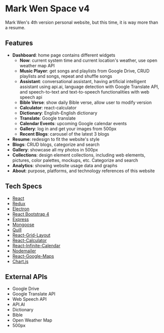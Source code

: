 # Mark Wen Space v4
Mark Wen's 4th version personal website, but this time, it is way more than a resume.

## Features

- **Dashboard**: home page contains different widgets
	- **Now**: current system time and current location's weather, use open weather map API
	- **Music Player**: get songs and playlists from Google Drive, CRUD playlists and songs, repeat and shuffle songs
	- **Assistant**: conversational assistant, having artificial intelligent assistant using api.ai, language detection with Google Translate API, and speech-to-text and text-to-speech functionalities with web speech api
	- **Bible Verse**: show daily Bible verse, allow user to modify version
	- **Calculator**: react-calculator
	- **Dictionary**: English-English dictionary
	- **Translate**: Google translate
	- **Calendar Events**: upcoming Google calendar events
	- **Gallery**: log in and get your images from 500px
	- **Recent Blogs**: carousel of the latest 3 blogs
- **Resume**: redesign to fit the website's style
- **Blogs**: CRUD blogs, categorize and search
- **Gallery**: showcase all my photos in 500px
- **Collections**: design element collections, including web elements, pictures, color palettes, mockups, etc. Categorize and search
- **Analytics**: showing website usage data and graphs
- **About**: purpose, platforms, and technology references of this website

## Tech Specs

- [React](https://facebook.github.io/react/)
- [Redux](https://github.com/reactjs/redux)
- [Electron](http://electron.atom.io/)
- [React Bootstrap 4](https://reactstrap.github.io/)
- [Express](http://expressjs.com/)
- [Mongoose](http://mongoosejs.com/)
- [Quill](https://quilljs.com/)
- [React-Grid-Layout](https://github.com/STRML/react-grid-layout)
- [React-Calculator](https://github.com/LingyuCoder/react-calculator)
- [React-Infinite-Calendar](https://github.com/clauderic/react-infinite-calendar)
- [Nodemailer](https://nodemailer.com/)
- [React-Google-Maps](https://github.com/tomchentw/react-google-maps)
- [Chart.js](http://www.chartjs.org/)

## External APIs

- Google Drive
- Google Translate API
- Web Speech API
- API.AI
- Dictionary
- Bible
- Open Weather Map
- 500px
